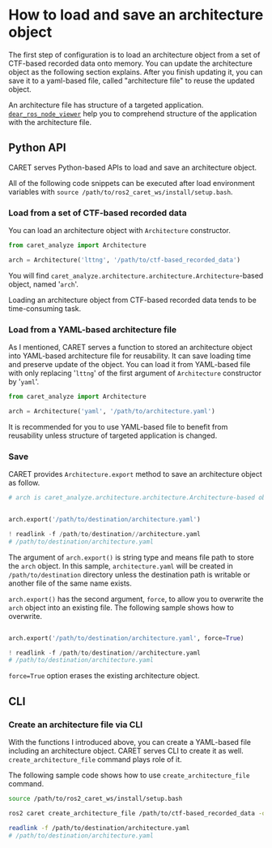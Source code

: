 # How to load and save an architecture object

The first step of configuration is to load an architecture object from a set of CTF-based recorded data onto memory. You can update the architecture object as the following section explains. After you finish updating it, you can save it to a yaml-based file, called "architecture file" to reuse the updated object.

An architecture file has structure of a targeted application. [`dear_ros_node_viewer`](https://github.com/takeshi-iwanari/dear_ros_node_viewer) help you to comprehend structure of the application with the architecture file.

## Python API

CARET serves Python-based APIs to load and save an architecture object.

All of the following code snippets can be executed after load environment variables with `source /path/to/ros2_caret_ws/install/setup.bash`.

### Load from a set of CTF-based recorded data

You can load an architecture object with `Architecture` constructor.

```python
from caret_analyze import Architecture

arch = Architecture('lttng', '/path/to/ctf-based_recorded_data')
```

You will find `caret_analyze.architecture.architecture.Architecture`-based object, named '`arch`'.

Loading an architecture object from CTF-based recorded data tends to be time-consuming task.

### Load from a YAML-based architecture file

As I mentioned, CARET serves a function to stored an architecture object into YAML-based architecture file for reusability. It can save loading time and preserve update of the object. You can load it from YAML-based file with only replacing '`lttng`' of the first argument of `Architecture` constructor by '`yaml`'.

```python
from caret_analyze import Architecture

arch = Architecture('yaml', '/path/to/architecture.yaml')
```

It is recommended for you to use YAML-based file to benefit from reusability unless structure of targeted application is changed.

### Save

CARET provides `Architecture.export` method to save an architecture object as follow.

```python
# arch is caret_analyze.architecture.architecture.Architecture-based object


arch.export('/path/to/destination/architecture.yaml')

! readlink -f /path/to/destination//architecture.yaml
# /path/to/destination/architecture.yaml

```

The argument of `arch.export()` is string type and means file path to store the `arch` object. In this sample, `architecture.yaml` will be created in `/path/to/destination` directory unless the destination path is writable or another file of the same name exists.

`arch.export()` has the second argument, `force`, to allow you to overwrite the `arch` object into an existing file. The following sample shows how to overwrite.

```python

arch.export('/path/to/destination/architecture.yaml', force=True)

! readlink -f /path/to/destination//architecture.yaml
# /path/to/destination/architecture.yaml
```

`force=True` option erases the existing architecture object.

## CLI

### Create an architecture file via CLI

With the functions I introduced above, you can create a YAML-based file including an architecture object. CARET serves CLI to create it as well. `create_architecture_file` command plays role of it.

The following sample code shows how to use `create_architecture_file` command.

```bash
source /path/to/ros2_caret_ws/install/setup.bash

ros2 caret create_architecture_file /path/to/ctf-based_recorded_data -o /path/to/destination/architecture.yaml

readlink -f /path/to/destination/architecture.yaml
# /path/to/destination/architecture.yaml
```
